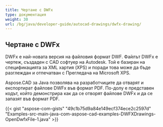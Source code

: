 ```yaml
---
title: Чертане с DWFx
type: документация
weight: 30
url: /bg/java/developer-guide/autocad-drawings/dwfx-drawing/
---
```


## **Чертане с DWFx**
DWFx е най-новата версия на файловия формат DWF. Файлът DWFx е чертеж, създаден с CAD софтуер на Autodesk. Той е базиран на спецификацията за XML хартия (XPS) и поради това може да бъде разглеждан и отпечатван с Прегледача на Microsoft XPS.

Aspose.CAD за Java позволява на разработчиците да отварят и експортират файлове DWFx във формат PDF. По-долу е представен кодът, който демонстрира как да се отворят файлове DWFx и да се запазят във формат PDF.

{{< gist "aspose-com-gists" "49c1b75d9a84e149ecf374ece2c2597d" "Examples-src-main-java-com-aspose-cad-examples-DWFXDrawings-OpenDwfxFile-1.java" >}}
